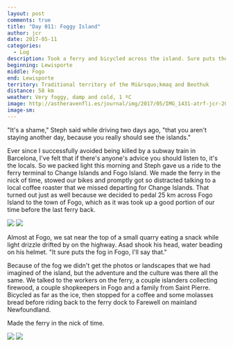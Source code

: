 ```yaml
---
layout: post
comments: true
title: "Day 011: Foggy Island"
author: jcr
date: 2017-05-11
categories:
  - Log
description: Took a ferry and bicycled across the island. Sure puts the fog in Fogo.
beginning: Lewisporte
middle: Fogo
end: Lewisporte
territory: Traditional territory of the Mi&rsquo;kmaq and Beothuk
distance: 58 km
weather: Very foggy, damp and cold, 1 ºC
image: http://astheravenfli.es/journal/img/2017/05/IMG_1431-atrf-jcr-2000-web.jpg
image-sm:
---
```


"It's a shame," Steph said while driving two days ago, "that you aren't staying another day, because you really should see the islands."

Ever since I successfully avoided being killed by a subway train in Barcelona, I've felt that if there's anyone's advice you should listen to, it's the locals. So we packed light this morning and Steph gave us a ride to the ferry terminal to Change Islands and Fogo Island. We made the ferry in the nick of time, stowed our bikes and promptly got so distracted talking to a local coffee roaster that we missed departing for Change Islands. That turned out just as well because we decided to pedal 25 km across Fogo Island to the town of Fogo, which as it was took up a good portion of our time before the last ferry back. 

<img src="http://astheravenfli.es/journal/img/2017/05/IMG_1411-atrf-jcr-2000-web.jpg">

<img src="http://astheravenfli.es/journal/img/2017/05/IMG_1413-atrf-jcr-2000-web.jpg">

Almost at Fogo, we sat near the top of a small quarry eating a snack while light drizzle drifted by on the highway. Asad shook his head, water beading on his helmet. "It sure puts the fog in Fogo, I'll say that."

Because of the fog we didn't get the photos or landscapes that we had imagined of the island, but the adventure and the culture was there all the same. We talked to the workers on the ferry, a couple islanders collecting firewood, a couple shopkeepers in Fogo and a family from Saint Pierre. Bicycled as far as the ice, then stopped for a coffee and some molasses bread before riding back to the ferry dock to Farewell on mainland Newfoundland.

Made the ferry in the nick of time.

<img src="http://astheravenfli.es/journal/img/2017/05/IMG_1366-atrf-jcr-2000-web.jpg">

<img src="http://astheravenfli.es/journal/img/2017/05/IMG_1419-atrf-jcr-2000-web.jpg">